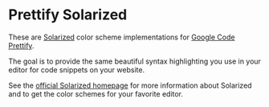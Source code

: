 Prettify Solarized
==================

These are [Solarized](http://ethanschoonover.com/solarized) color scheme implementations 
for [Google Code Prettify](http://code.google.com/p/google-code-prettify/).

The goal is to provide the same beautiful syntax highlighting you use in your editor for 
code snippets on your website.

See the [official Solarized homepage](http://ethanschoonover.com/solarized) for more 
information about Solarized and to get the color schemes for your favorite editor.
